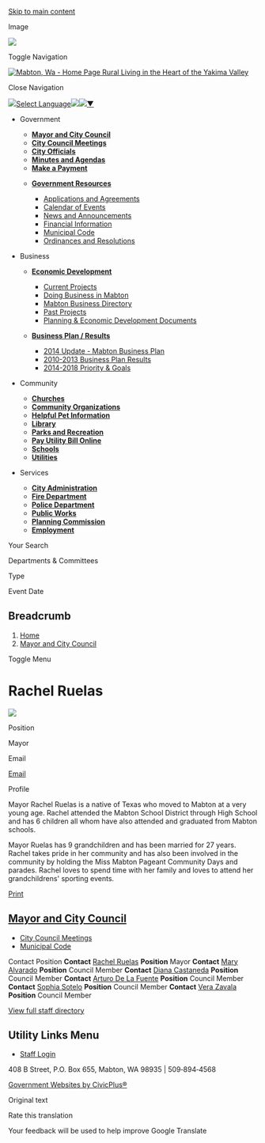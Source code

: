 [Skip to main content](https://www.cityofmabton.com/mayor/directory-listing/rachel-ruelas/)

Image

![](https://www.cityofmabton.com/sites/g/files/vyhlif16071/files/styles/background_image_desktop/public/media/backgroundimage/381/intersection-hills.jpg.webp?itok=QEAOQrFB)

Toggle Navigation

[![Mabton, Wa - Home Page](https://www.cityofmabton.com/sites/g/files/vyhlif16071/files/logo_0.png) Rural Living in the Heart of the Yakima Valley](https://www.cityofmabton.com)

Close Navigation

![](https://www.google.com/images/cleardot.gif)[Select Language![](https://www.google.com/images/cleardot.gif)​![](https://www.google.com/images/cleardot.gif)▼](https://www.cityofmabton.com/mayor/directory-listing/rachel-ruelas)

- Government
  
  - [**Mayor and City Council**](https://www.cityofmabton.com/mayor/directory-listing/rachel-ruelas/mayor)
  - [**City Council Meetings**](https://www.cityofmabton.com/node/346)
  - [**City Officials**](https://www.cityofmabton.com/mayor/directory-listing/rachel-ruelas/directory)
  - [**Minutes and Agendas**](https://www.cityofmabton.com/mayor/directory-listing/rachel-ruelas/meetings)
  - [**Make a Payment**](https://www.cityofmabton.com/node/976)
  
  <!--THE END-->
  
  - [**Government Resources**](https://www.cityofmabton.com/mayor/directory-listing/rachel-ruelas/Government-Resources)
    
    - [Applications and Agreements](https://www.cityofmabton.com/node/116)
    - [Calendar of Events](https://www.cityofmabton.com/mayor/directory-listing/rachel-ruelas/calendar)
    - [News and Announcements](https://www.cityofmabton.com/mayor/directory-listing/rachel-ruelas/news)
    - [Financial Information](https://www.cityofmabton.com/node/111)
    - [Municipal Code](https://library.municode.com/wa/mabton/codes/code_of_ordinances "(opens in a new window)")
    - [Ordinances and Resolutions](https://www.cityofmabton.com/ordinances-and-resolutions)
  
  <!--THE END-->
  
  <!--THE END-->
- Business
  
  - [**Economic Development**](https://www.cityofmabton.com/economic-development)
    
    - [Current Projects](https://www.cityofmabton.com/node/81)
    - [Doing Business in Mabton](https://www.cityofmabton.com/node/96)
    - [Mabton Business Directory](https://www.cityofmabton.com/node/91)
    - [Past Projects](https://www.cityofmabton.com/node/86)
    - [Planning &amp; Economic Development Documents](https://www.cityofmabton.com/node/101)
  
  <!--THE END-->
  
  - [**Business Plan / Results**](https://www.cityofmabton.com/business-plan-results)
    
    - [2014 Update - Mabton Business Plan](https://www.cityofmabton.com/node/131)
    - [2010-2013 Business Plan Results](https://www.cityofmabton.com/node/136)
    - [2014-2018 Priority &amp; Goals](https://www.cityofmabton.com/node/126)
  
  <!--THE END-->
  
  <!--THE END-->
- Community
  
  - [**Churches**](https://www.cityofmabton.com/node/56)
  - [**Community Organizations**](https://www.cityofmabton.com/node/61)
  - [**Helpful Pet Information**](https://www.cityofmabton.com/node/71)
  
  <!--THE END-->
  
  - [**Library**](https://www.cityofmabton.com/node/51)
  - [**Parks and Recreation**](https://www.cityofmabton.com/node/41)
  - [**Pay Utility Bill Online**](https://www.cityofmabton.com/node/351)
  
  <!--THE END-->
  
  - [**Schools**](https://www.cityofmabton.com/node/46)
  - [**Utilities**](https://www.cityofmabton.com/node/66)
  
  <!--THE END-->
- Services
  
  - [**City Administration**](https://www.cityofmabton.com/mayor/directory-listing/rachel-ruelas/City-Administration)
  - [**Fire Department**](https://www.cityofmabton.com/mayor/directory-listing/rachel-ruelas/Fire-Department)
  
  <!--THE END-->
  
  - [**Police Department**](https://www.cityofmabton.com/mayor/directory-listing/rachel-ruelas/Police-Department)
  - [**Public Works**](https://www.cityofmabton.com/mayor/directory-listing/rachel-ruelas/Public-Works)
  
  <!--THE END-->
  
  - [**Planning Commission**](https://www.cityofmabton.com/mayor/directory-listing/rachel-ruelas/Planning-Commission)
  - [**Employment**](https://www.cityofmabton.com/mayor/directory-listing/rachel-ruelas/Employment)
  
  <!--THE END-->

Your Search

Departments &amp; Committees

Type

Event Date

## Breadcrumb

1. [Home](https://www.cityofmabton.com)
2. [Mayor and City Council](https://www.cityofmabton.com/mayor)

Toggle Menu

# Rachel Ruelas

![](https://www.cityofmabton.com/sites/g/files/vyhlif16071/files/styles/directory_listings_body_with_photo/public/media/mayor/image/341/mayor_rachel_ruelas.jpg?itok=xc0ALvV4)

Position

Mayor

Email

[Email](https://www.cityofmabton.com/email-contact/node/316/field_email "Email Rachel Ruelas (opens in a new window)")

Profile

Mayor Rachel Ruelas is a native of Texas who moved to Mabton at a very young age. Rachel attended the Mabton School District through High School and has 6 children all whom have also attended and graduated from Mabton schools.

Mayor Ruelas has 9 grandchildren and has been married for 27 years. Rachel takes pride in her community and has also been involved in the community by holding the Miss Mabton Pageant Community Days and parades. Rachel loves to spend time with her family and loves to attend her grandchildrens' sporting events.

[Print](https://www.cityofmabton.com/print/pdf/node/316)

## [Mayor and City Council](https://www.cityofmabton.com/mayor)

- [City Council Meetings](https://www.cityofmabton.com/mayor/page/city-council-meetings)
- [Municipal Code](https://library.municode.com/wa/mabton/codes/code_of_ordinances "(opens in a new window)")

Contact Position **Contact** [Rachel Ruelas](https://www.cityofmabton.com/mayor/directory-listing/rachel-ruelas) **Position** Mayor **Contact** [Mary Alvarado](https://www.cityofmabton.com/mayor/directory-listing/mary-alvarado) **Position** Council Member **Contact** [Diana Castaneda](https://www.cityofmabton.com/mayor/directory-listing/diana-castaneda) **Position** Council Member **Contact** [Arturo De La Fuente](https://www.cityofmabton.com/mayor/directory-listing/arturo-de-la-fuente) **Position** Council Member **Contact** [Sophia Sotelo](https://www.cityofmabton.com/mayor/directory-listing/sophia-sotelo) **Position** Council Member **Contact** [Vera Zavala](https://www.cityofmabton.com/mayor/directory-listing/vera-zavala) **Position** Council Member

[View full staff directory](https://www.cityofmabton.com/directory)

## Utility Links Menu

- [Staff Login](https://www.cityofmabton.com/login?current=)

408 B Street, P.O. Box 655, Mabton, WA 98935 | 509‑894‑4568

[Government Websites by CivicPlus®](https://www.civicplus.com "(opens in a new window)")

Original text

Rate this translation

Your feedback will be used to help improve Google Translate